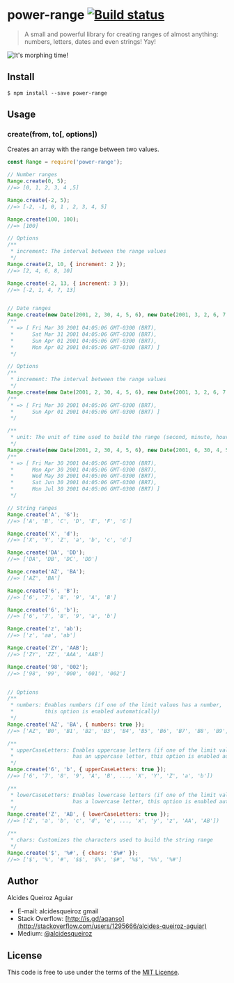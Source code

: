 # power-range [![Build status](https://travis-ci.org/alcidesqueiroz/power-range.svg?branch=master)](https://travis-ci.org/alcidesqueiroz/power-range)

> A small and powerful library for creating ranges of almost anything: numbers, letters, dates and even strings! Yay!

![It's morphing time!](https://gist.githubusercontent.com/alcidesqueiroz/c3d6c6edc559194bc37a2c464a21768d/raw/ef5e0b9ddb81de6eba46761a39226d4e242cf3fa/power-range.gif)

## Install

```
$ npm install --save power-range
```

## Usage

### create(from, to[, options])

Creates an array with the range between two values.

```js
const Range = require('power-range');

// Number ranges
Range.create(0, 5);
//=> [0, 1, 2, 3, 4 ,5]

Range.create(-2, 5);
//=> [-2, -1, 0, 1 , 2, 3, 4, 5]

Range.create(100, 100);
//=> [100]

// Options
/**
 * increment: The interval between the range values
 */
Range.create(2, 10, { increment: 2 });
//=> [2, 4, 6, 8, 10]

Range.create(-2, 13, { increment: 3 });
//=> [-2, 1, 4, 7, 13]


// Date ranges
Range.create(new Date(2001, 2, 30, 4, 5, 6), new Date(2001, 3, 2, 6, 7, 8));
/**
 * => [ Fri Mar 30 2001 04:05:06 GMT-0300 (BRT),
 *      Sat Mar 31 2001 04:05:06 GMT-0300 (BRT),
 *      Sun Apr 01 2001 04:05:06 GMT-0300 (BRT),
 *      Mon Apr 02 2001 04:05:06 GMT-0300 (BRT) ]
 */

// Options
/**
 * increment: The interval between the range values
 */
Range.create(new Date(2001, 2, 30, 4, 5, 6), new Date(2001, 3, 2, 6, 7, 8), { increment: 2 });
/**
 * => [ Fri Mar 30 2001 04:05:06 GMT-0300 (BRT),
 *      Sun Apr 01 2001 04:05:06 GMT-0300 (BRT) ]
 */

/**
 * unit: The unit of time used to build the range (second, minute, hour, day, week, month)
 */
Range.create(new Date(2001, 2, 30, 4, 5, 6), new Date(2001, 6, 30, 4, 5, 6), { unit: 'month' });
/**
 * => [ Fri Mar 30 2001 04:05:06 GMT-0300 (BRT),
 *      Mon Apr 30 2001 04:05:06 GMT-0300 (BRT),
 *      Wed May 30 2001 04:05:06 GMT-0300 (BRT),
 *      Sat Jun 30 2001 04:05:06 GMT-0300 (BRT),
 *      Mon Jul 30 2001 04:05:06 GMT-0300 (BRT) ]
 */

// String ranges
Range.create('A', 'G');
//=> ['A', 'B', 'C', 'D', 'E', 'F', 'G']

Range.create('X', 'd');
//=> ['X', 'Y', 'Z', 'a', 'b', 'c', 'd']

Range.create('DA', 'DD');
//=> ['DA', 'DB', 'DC', 'DD']

Range.create('AZ', 'BA');
//=> ['AZ', 'BA']

Range.create('6', 'B');
//=> ['6', '7', '8', '9', 'A', 'B']

Range.create('6', 'b');
//=> ['6', '7', '8', '9', 'a', 'b']

Range.create('z', 'ab');
//=> ['z', 'aa', 'ab']

Range.create('ZY', 'AAB');
//=> ['ZY', 'ZZ', 'AAA', 'AAB']

Range.create('98', '002');
//=> ['98', '99', '000', '001', '002']


// Options
/**
 * numbers: Enables numbers (if one of the limit values has a number,
 *          this option is enabled automatically)
 */
Range.create('AZ', 'BA', { numbers: true });
//=> ['AZ', 'B0', 'B1', 'B2', 'B3', 'B4', 'B5', 'B6', 'B7', 'B8', 'B9', 'BA']

/**
 * upperCaseLetters: Enables uppercase letters (if one of the limit values
 *                   has an uppercase letter, this option is enabled automatically)
 */
Range.create('6', 'b', { upperCaseLetters: true });
//=> ['6', '7', '8', '9', 'A', 'B', ..., 'X', 'Y', 'Z', 'a', 'b'])

/**
 * lowerCaseLetters: Enables lowercase letters (if one of the limit values
 *                   has a lowercase letter, this option is enabled automatically)
 */
Range.create('Z', 'AB', { lowerCaseLetters: true });
//=> ['Z', 'a', 'b', 'c', 'd', 'e', ..., 'x', 'y', 'z', 'AA', 'AB'])

/**
 * chars: Customizes the characters used to build the string range
 */
Range.create('$', '%#', { chars: '$%#' });
//=> ['$', '%', '#', '$$', '$%', '$#', '%$', '%%', '%#']
```

## Author

Alcides Queiroz Aguiar

- E-mail: alcidesqueiroz <at> gmail
- Stack Overflow: [http://is.gd/aqanso](http://stackoverflow.com/users/1295666/alcides-queiroz-aguiar)
- Medium: [@alcidesqueiroz](https://medium.com/@alcidesqueiroz)

## License

This code is free to use under the terms of the [MIT License](LICENSE.md).
